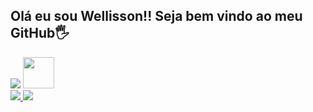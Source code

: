 ## Olá eu sou Wellisson!! Seja bem vindo ao meu GitHub🖐️

<picture>
  <source
    srcset="https://github-readme-stats.vercel.app/api?username=wellissonreis&show_icons=true&theme=blue"
    media="(prefers-color-scheme: blue)"
  />
  <source
    srcset="https://github-readme-stats.vercel.app/api?username=wellissonreis&show_icons=true"
    media="(prefers-color-scheme: light), (prefers-color-scheme: no-preference)"
  />
  <img src="https://github-readme-stats.vercel.app/api?username=wellissonreis&show_icons=true" />
</picture>
<img src="https://cdn.jsdelivr.net/gh/devicons/devicon/icons/csharp/csharp-original.svg" width="50" height="50" />
<div>
 <a href="https://www.linkedin.com/in/wellisson-reis2712/"> <img src="https://img.shields.io/badge/LinkedIn-0077B5?style=for-the-badge&logo=linkedin&logoColor=white"> </a>
<a href="mailto:Wellissonsilvareis28@hotmail.com"> <img src="https://img.shields.io/badge/Gmail-D14836?style=for-the-badge&logo=gmail&logoColor=white"> </a>
</div>
